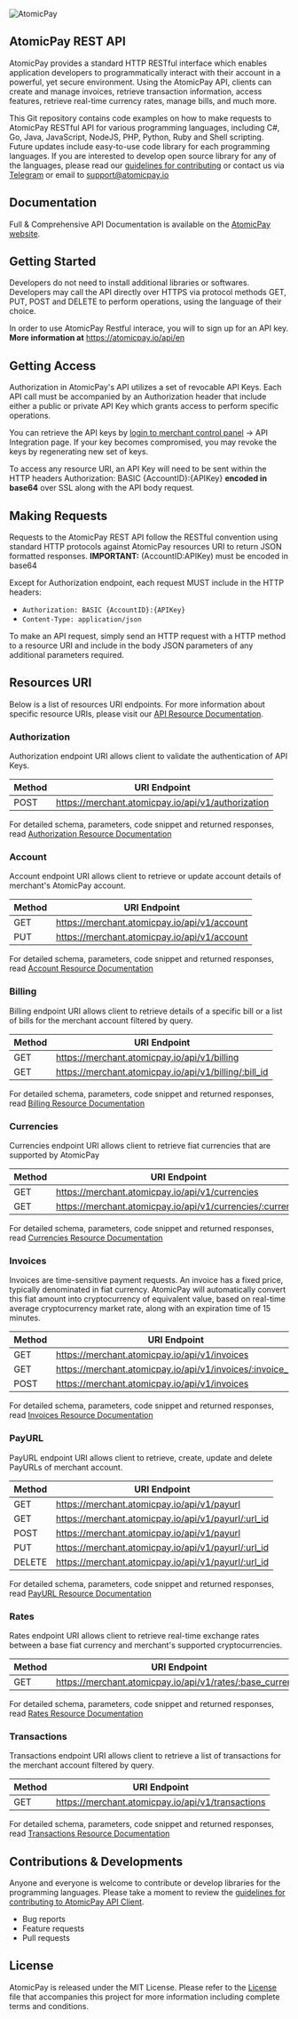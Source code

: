 ![AtomicPay](https://github.com/atomicpay/RESTful-API-client/blob/master/z_images/atomicpay-api-header.png)
## AtomicPay REST API
AtomicPay provides a standard HTTP RESTful interface which enables application developers to programmatically interact with their account in a powerful, yet secure environment. Using the AtomicPay API, clients can create and manage invoices, retrieve transaction information, access features, retrieve real-time currency rates, manage bills, and much more.

This Git repository contains code examples on how to make requests to AtomicPay RESTful API for various programming languages, including C#, Go, Java, JavaScript, NodeJS, PHP, Python, Ruby and Shell scripting. Future updates include easy-to-use code library for each programming languages. If you are interested to develop open source library for any of the languages, please read our [guidelines for contributing](https://github.com/atomicpay/RESTful-API-client/blob/master/CONTRIBUTING.md) or contact us via [Telegram](https://t.me/atomicpay) or email to support@atomicpay.io

## Documentation
Full & Comprehensive API Documentation is available on the [AtomicPay website](https://atomicpay.io/api/en).

## Getting Started
Developers do not need to install additional libraries or softwares. Developers may call the API directly over HTTPS via protocol methods GET, PUT, POST and DELETE to perform operations, using the language of their choice.

In order to use AtomicPay Restful interace, you will to sign up for an API key. **More information at** https://atomicpay.io/api/en

## Getting Access
Authorization in AtomicPay's API utilizes a set of revocable API Keys. Each API call must be accompanied by an Authorization header that include either a public or private API Key which grants access to perform specific operations.

You can retrieve the API keys by [login to merchant control panel](https://merchant.atomicpay.io/) -> API Integration page. If your key becomes compromised, you may revoke the keys by regenerating new set of keys.

To access any resource URI, an API Key will need to be sent within the HTTP headers Authorization: BASIC {AccountID}:{APIKey} **encoded in base64** over SSL along with the API body request.

## Making Requests
Requests to the AtomicPay REST API follow the RESTful convention using standard HTTP protocols against AtomicPay resources URI to return JSON formatted responses. **IMPORTANT:** (AccountID:APIKey) must be encoded in base64

Except for Authorization endpoint, each request MUST include in the HTTP headers:

- `Authorization: BASIC {AccountID}:{APIKey}`
- `Content-Type: application/json`

To make an API request, simply send an HTTP request with a HTTP method to a resource URI and include in the body JSON parameters of any additional parameters required.

## Resources URI
Below is a list of resources URI endpoints. For more information about specific resource URIs, please visit our [API Resource Documentation](https://atomicpay.io/api/en#resources).

### Authorization
Authorization endpoint URI allows client to validate the authentication of API Keys.

| Method | URI Endpoint |
| ------------- | ------------- |
| POST | https://merchant.atomicpay.io/api/v1/authorization |

For detailed schema, parameters, code snippet and returned responses, read [Authorization Resource Documentation](https://atomicpay.io/api/en#resource-Authorization)

### Account
Account endpoint URI allows client to retrieve or update account details of merchant's AtomicPay account.

| Method | URI Endpoint |
| ------------- | ------------- |
| GET | https://merchant.atomicpay.io/api/v1/account |
| PUT | https://merchant.atomicpay.io/api/v1/account |

For detailed schema, parameters, code snippet and returned responses, read [Account Resource Documentation](https://atomicpay.io/api/en#resource-Account)

### Billing
Billing endpoint URI allows client to retrieve details of a specific bill or a list of bills for the merchant account filtered by query.

| Method | URI Endpoint |
| ------------- | ------------- |
| GET | https://merchant.atomicpay.io/api/v1/billing |
| GET | https://merchant.atomicpay.io/api/v1/billing/:bill_id |

For detailed schema, parameters, code snippet and returned responses, read [Billing Resource Documentation](https://atomicpay.io/api/en#resource-Billing)

### Currencies
Currencies endpoint URI allows client to retrieve fiat currencies that are supported by AtomicPay

| Method | URI Endpoint |
| ------------- | ------------- |
| GET | https://merchant.atomicpay.io/api/v1/currencies |
| GET | https://merchant.atomicpay.io/api/v1/currencies/:currency |

For detailed schema, parameters, code snippet and returned responses, read [Currencies Resource Documentation](https://atomicpay.io/api/en#resource-Currencies)

### Invoices
Invoices are time-sensitive payment requests. An invoice has a fixed price, typically denominated in fiat currency. AtomicPay will automatically convert this fiat amount into cryptocurrency of equivalent value, based on real-time average cryptocurrency market rate, along with an expiration time of 15 minutes.

| Method | URI Endpoint |
| ------------- | ------------- |
| GET | https://merchant.atomicpay.io/api/v1/invoices |
| GET | https://merchant.atomicpay.io/api/v1/invoices/:invoice_id |
| POST | https://merchant.atomicpay.io/api/v1/invoices |

For detailed schema, parameters, code snippet and returned responses, read [Invoices Resource Documentation](https://atomicpay.io/api/en#resource-Invoices)

### PayURL
PayURL endpoint URI allows client to retrieve, create, update and delete PayURLs of merchant account.

| Method | URI Endpoint |
| ------------- | ------------- |
| GET | https://merchant.atomicpay.io/api/v1/payurl |
| GET | https://merchant.atomicpay.io/api/v1/payurl/:url_id |
| POST | https://merchant.atomicpay.io/api/v1/payurl |
| PUT | https://merchant.atomicpay.io/api/v1/payurl/:url_id |
| DELETE | https://merchant.atomicpay.io/api/v1/payurl/:url_id |

For detailed schema, parameters, code snippet and returned responses, read [PayURL Resource Documentation](https://atomicpay.io/api/en#resource-PayURL)

### Rates
Rates endpoint URI allows client to retrieve real-time exchange rates between a base fiat currency and merchant's supported cryptocurrencies.

| Method | URI Endpoint |
| ------------- | ------------- |
| GET | https://merchant.atomicpay.io/api/v1/rates/:base_currency |

For detailed schema, parameters, code snippet and returned responses, read [Rates Resource Documentation](https://atomicpay.io/api/en#resource-Rates)

### Transactions
Transactions endpoint URI allows client to retrieve a list of transactions for the merchant account filtered by query.

| Method | URI Endpoint |
| ------------- | ------------- |
| GET | https://merchant.atomicpay.io/api/v1/transactions |

For detailed schema, parameters, code snippet and returned responses, read [Transactions Resource Documentation](https://atomicpay.io/api/en#resource-Transactions)

## Contributions & Developments
Anyone and everyone is welcome to contribute or develop libraries for the programming languages. Please take a moment to review the [guidelines for contributing to AtomicPay API Client](https://github.com/atomicpay/RESTful-API-client/blob/master/CONTRIBUTING.md).

- Bug reports
- Feature requests
- Pull requests

## License
AtomicPay is released under the MIT License. Please refer to the [License](https://github.com/atomicpay/RESTful-API-client/blob/master/LICENSE) file that accompanies this project for more information including complete terms and conditions.
